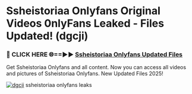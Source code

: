 # Ssheistoriaa Onlyfans Original Videos 0nlyFans Leaked - Files Updated! (dgcji)

<h3>🔴 CLICK HERE 🌐==►► <a href="https://tinyurl.com/brd5kh86" rel="nofollow">Ssheistoriaa Onlyfans Updated Files</a></h3>

Get Ssheistoriaa Onlyfans and all content. Now you can access all videos and pictures of Ssheistoriaa Onlyfans. New Updated Files 2025!

[![dgcji](https://i.imgur.com/K7sEzmb.gif)](https://tinyurl.com/brd5kh86)
ssheistoriaa onlyfans leaks